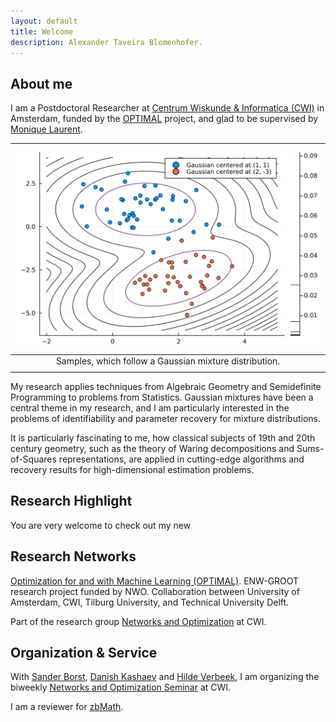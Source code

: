```yaml
---
layout: default
title: Welcome
description: Alexander Taveira Blomenhofer. 
---
```

<!-- 
>> **This website is under construction. What you are seeing is placeholder content, partially generated by ChatGPT. Please don't take the information provided on this page seriously, until I remove this warning block :)** -->

<!-- | ![portrait-louvre.jpg](https://cloud.uni-konstanz.de/index.php/apps/files_sharing/publicpreview/AnwcsFdscpDXsEg?file=/&fileId=129042088&x=3840&y=2160&a=true&etag=6f44fa9d42a13f683dbdb804deb76a79) | 
|:--:| 
| Me, in front of a simplex. | -->

<!-- | ![pfp](/assets/img/portrait-gaudi.jpg)  | 
|:--:| 
| |  
| | -->

## About me 

I am a Postdoctoral Researcher at [Centrum Wiskunde & Informatica (CWI)](www.cwi.nl) in Amsterdam, funded by the [OPTIMAL](https://optimal.uva.nl/?cb) project, and glad to be supervised by [Monique Laurent](https://homepages.cwi.nl/~monique/). 

<!-- | ![gaussian mixture density](/assets/img/gmm-density.svg) | | ![pfp](/assets/img/portrait-gaudi.jpg) |
|:--:|:--:|:--:|
| Samples, which follow a Gaussian mixture distribution. | ------ | Sample mathematician, observed in the wild. |
| | | | -->


| ![gaussian mixture density](/assets/img/gmm-density.svg) | 
|:--:| 
| Samples, which follow a Gaussian mixture distribution. |  
| |

My research applies techniques from Algebraic Geometry and Semidefinite Programming to problems from Statistics. Gaussian mixtures have been a central theme in my research, and I am particularly interested in the problems of identifiability and parameter recovery for mixture distributions. 

It is particularly fascinating to me, how classical subjects of 19th and 20th century geometry, such as the theory of Waring decompositions and Sums-of-Squares representations, are applied in cutting-edge algorithms and recovery results for high-dimensional estimation problems. 

## Research Highlight

You are very welcome to check out my new 

## Research Networks

[Optimization for and with Machine Learning (OPTIMAL)](https://optimal.uva.nl/?cb). ENW-GROOT research project funded by NWO. Collaboration between University of Amsterdam, CWI, Tilburg University, and Technical University Delft.  

Part of the research group [Networks and Optimization](https://www.cwi.nl/research/groups/networks-and-optimization) at CWI.



## Organization & Service

With [Sander Borst](https://www.cwi.nl/en/people/sander-borst/), [Danish Kashaev](https://www.cwi.nl/en/people/danish-kashaev/) and [Hilde Verbeek](https://www.cwi.nl/en/people/hilde-verbeek/), I am organizing the biweekly [Networks and Optimization Seminar](https://www.cwi.nl/en/groups/networks-and-optimization/more-networks-and-optimization/aco-seminar/) at CWI. 

I am a reviewer for [zbMath](https://zbmath.org/).


